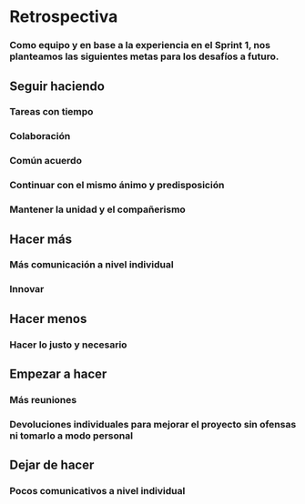 # Retrospectiva
### Como equipo y en base a la experiencia en el Sprint 1, nos planteamos las siguientes metas para los desafíos a futuro.

## Seguir haciendo
### Tareas con tiempo
### Colaboración
### Común acuerdo
### Continuar con el mismo ánimo y predisposición
### Mantener la unidad y el compañerismo

## Hacer más
### Más comunicación a nivel individual
### Innovar

## Hacer menos
### Hacer lo justo y necesario

## Empezar a hacer
### Más reuniones
### Devoluciones individuales para mejorar el proyecto sin ofensas ni tomarlo a modo personal

## Dejar de hacer
### Pocos comunicativos a nivel individual
